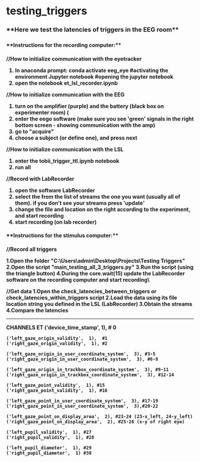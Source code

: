# testing_triggers
<h3>**Here we test the latencies of triggers in the EEG room**<h3>

<h4>**Instructions for the recording computer:**<h4>

//How to initialize communication with the eyetracker
1. In anaconda prompt:
conda activate eeg_eye #activating the environment
Jupyter notebook #opening the jupyter notebook
2. open the notebook et_lsl_recorder.ipynb


//How to initialize communication with the EEG

1. turn on the amplifier (purple) and the battery (black box on experimenter room) (
2. enter the eego software (make sure you see 'green' signals in the right bottom screen - showing communication with the amp)
3. go to "acquire"
4. choose a subject (or define one), and press next

//How to initialize communication with the LSL

1. enter the tobii_trigger_ttl.ipynb notebook
2. run all

//Record with LabRecorder
1. open the software LabRecorder
2. select the from the list of streams the one you want (usually all of them). if you don't see your streams press 'update'
3. change the file and location on the right according to the experiment, and start recording
4. start recording (on lab recorder)


<h4>**Instructions for the stimulus computer:**<h4>
  
//Record all triggers

1.Open the folder "C:\Users\admin\Desktop\Projects\Testing Triggers"
2.Open the script "main_testing_all_3_triggers.py"
3.Run the script (using the triangle button)
4.During the core.wait(15) update the LabRecorder software on the recording computer and start recording\

//Get data
1.Open the check_latencies_between_triggers or check_latencies_within_triggers script
2.Load the data using its file location string you defined in the LSL (LabRecorder)
3.Obtain the streams
4.Compare the latencies

-----
<b>CHANNELS ET<b>
('device_time_stamp', 1), # 0

    ('left_gaze_origin_validity',  1),  #1
    ('right_gaze_origin_validity',  1), #2

    ('left_gaze_origin_in_user_coordinate_system',  3), #3-5
    ('right_gaze_origin_in_user_coordinate_system',  3), #6-8

    ('left_gaze_origin_in_trackbox_coordinate_system',  3), #9-11
    ('right_gaze_origin_in_trackbox_coordinate_system',  3), #12-14

    ('left_gaze_point_validity',  1), #15
    ('right_gaze_point_validity',  1), #16

    ('left_gaze_point_in_user_coordinate_system',  3), #17-19
    ('right_gaze_point_in_user_coordinate_system',  3),#20-22

    ('left_gaze_point_on_display_area',  2), #23-24 (23-x_left, 24-y_left)
    ('right_gaze_point_on_display_area',  2), #25-26 (x-y of right eye)

    ('left_pupil_validity',  1), #27
    ('right_pupil_validity',  1), #28

    ('left_pupil_diameter',  1), #29
    ('right_pupil_diameter',  1) #30
